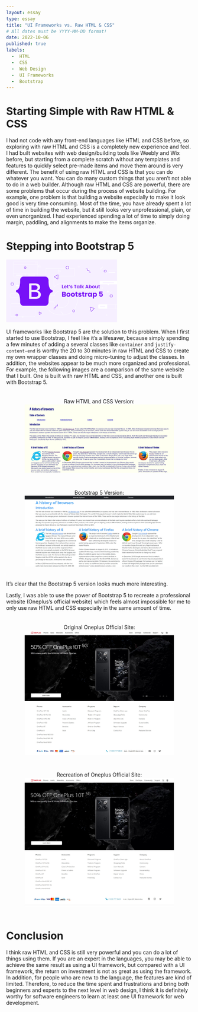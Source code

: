 ```yaml
---
layout: essay
type: essay
title: "UI Frameworks vs. Raw HTML & CSS"
# All dates must be YYYY-MM-DD format!
date: 2022-10-06
published: true
labels:
  -  HTML
  -  CSS
  -  Web Design
  -  UI Frameworks
  -  Bootstrap 
---
```


# Starting Simple with Raw HTML & CSS

I had not code with any front-end languages like HTML and CSS before, so exploring with raw HTML and CSS is a completely new experience and feel. I had built websites with web design/building tools like Weebly and Wix before, but starting from a complete scratch without any templates and features to quickly select pre-made items and move them around is very different. The benefit of using raw HTML and CSS is that you can do whatever you want. You can do many custom things that you aren’t not able to do in a web builder. Although raw HTML and CSS are powerful, there are some problems that occur during the process of website building. For example, one problem is that building a website especially to make it look good is very time consuming. Most of the time, you have already spent a lot of time in building the website, but it still looks very unprofessional, plain, or even unorganized. I had experienced spending a lot of time to simply doing margin, paddling, and alignments to make the items organize.

# Stepping into Bootstrap 5

 <img src="../img/essays/lets-talk-about-bootstrap.png" class="rounded float-start pe-4" width="300px">
 
UI frameworks like Bootstrap 5 are the solution to this problem. When I first started to use Bootstrap, I feel like it’s a lifesaver, because simply spending a few minutes of adding a several classes like `container` and `justify-content-end` is worthy the 20 to 30 minutes in raw HTML and CSS to create my own wrapper classes and doing micro-tuning to adjust the classes. In addition, the websites appear to be much more organized and professional. For example, the following images are a comparison of the same website that I built. One is built with raw HTML and CSS, and another one is built with Bootstrap 5.

<div class="ui grid container">
  <div class="row">
    <div style="text-align:center; padding-top: 1.5em; padding-bottom: 1.5em; width: inherit;" class="ui floated rounded left image">
      <div class="ui medium purple right ribbon label">
        Raw HTML and CSS Version:
      </div>
      <img src="../img/essays/raw_html.jpg" alt="Raw HTML CSS page" style="width: 80%; height: auto;">
    </div>
  </div>
  <div class="row">
    <div style="text-align:center; padding-top: 1.5em; padding-bottom: 1.5em; width: inherit" class="ui floated rounded right image">
      <div style="position-y: 1em" class="ui medium green right ribbon label">
        Bootstrap 5 Version:
      </div>
    <img src="../img/essays/boostrap5.jpg" alt="Bootstrap 5 page" style="width: 80%; height: auto;">
    </div>
  </div>
</div>

It’s clear that the Bootstrap 5 version looks much more interesting.

Lastly, I was able to use the power of Bootstrap 5 to recreate a professional website (Oneplus’s official website) which feels almost impossible for me to only use raw HTML and CSS especially in the same amount of time. 

<div class="ui grid container">
  <div class="row">
    <div style="text-align:center; padding-top: 1.5em; padding-bottom: 1.5em; width: inherit;" class="ui floated rounded left image">
      <div class="ui medium purple right ribbon label">
        Original Oneplus Official Site:
      </div>
        <img src="../img/essays/oneplus_web1.jpg" alt="Original" style="width: 80%; height: auto;">
        <img src="../img/essays/oneplus_web2.jpg" alt="Original" style="width: 80%; height: auto;">
    </div>
  </div>
  <div class="row">
    <div style="text-align:center; padding-top: 1.5em; padding-bottom: 1.5em; width: inherit" class="ui floated rounded right image">
      <div style="position-y: 1em" class="ui medium green right ribbon label">
         Recreation of Oneplus Official Site:
      </div>
        <img src="../img/essays/oneplus_boostrap1.jpg" alt="Bootstrap 5 Recreation" style="width: 80%; height: auto;">
        <img src="../img/essays/oneplus_boostrap2.jpg" alt="Bootstrap 5 Recreation" style="width: 80%; height: auto;">
    </div>
  </div>
</div>


# Conclusion

I think raw HTML and CSS is still very powerful and you can do a lot of things using them. If you are an expert in the languages, you may be able to achieve the same result as using a UI framework, but compared with a UI framework, the return on investment is not as great as using the framework. In addition, for people who are new to the language, the features are kind of limited. Therefore, to reduce the time spent and frustrations and bring both beginners and experts to the next level in web design, I think it is definitely worthy for software engineers to learn at least one UI framework for web development.


